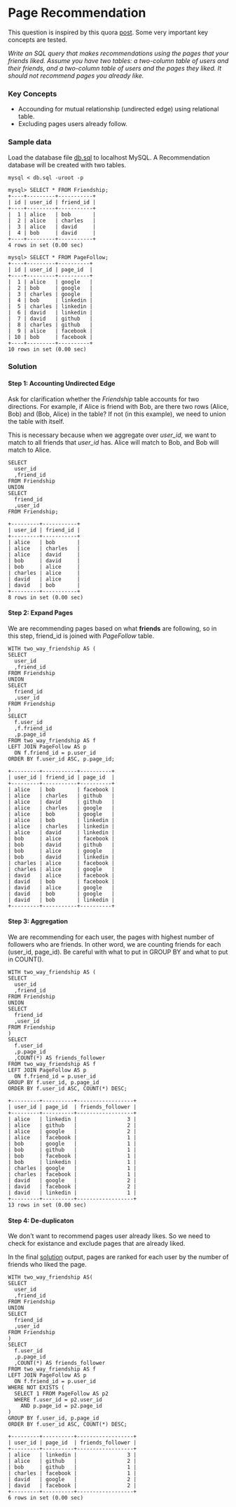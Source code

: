 # Page Recommendation

This question is inspired by this quora [post](https://www.quora.com/How-can-I-prepare-for-a-case-analysis-interview-question-for-a-Facebook-data-scientist-position). Some very important key concepts are tested.

*Write an SQL query that makes recommendations using the pages that your friends liked. Assume you have two tables: a two-column table of users and their friends, and a two-column table of users and the pages they liked. It should not recommend pages you already like.*

### Key Concepts
* Accounding for mutual relationship (undirected edge) using relational table.
* Excluding pages users already follow.

### Sample data
Load the database file [db.sql](db.sql) to localhost MySQL. A Recommendation database will be created with two tables. 
```
mysql < db.sql -uroot -p
```
```
mysql> SELECT * FROM Friendship;
+----+---------+-----------+
| id | user_id | friend_id |
+----+---------+-----------+
|  1 | alice   | bob       |
|  2 | alice   | charles   |
|  3 | alice   | david     |
|  4 | bob     | david     |
+----+---------+-----------+
4 rows in set (0.00 sec)

mysql> SELECT * FROM PageFollow;
+----+---------+----------+
| id | user_id | page_id  |
+----+---------+----------+
|  1 | alice   | google   |
|  2 | bob     | google   |
|  3 | charles | google   |
|  4 | bob     | linkedin |
|  5 | charles | linkedin |
|  6 | david   | linkedin |
|  7 | david   | github   |
|  8 | charles | github   |
|  9 | alice   | facebook |
| 10 | bob     | facebook |
+----+---------+----------+
10 rows in set (0.00 sec)
```

### Solution
#### Step 1: Accounting Undirected Edge
Ask for clarification whether the *Friendship* table accounts for two directions. For example, if Alice is friend with Bob, are there two rows (Alice, Bob) and (Bob, Alice) in the table? If not (in this example), we need to union the table with itself.

This is necessary because when we aggregate over *user_id*, we want to match to all friends that *user_id* has. Alice will match to Bob, and Bob will match to Alice.

```
SELECT 
  user_id
  ,friend_id
FROM Friendship
UNION
SELECT 
  friend_id
  ,user_id
FROM Friendship;

+---------+-----------+
| user_id | friend_id |
+---------+-----------+
| alice   | bob       |
| alice   | charles   |
| alice   | david     |
| bob     | david     |
| bob     | alice     |
| charles | alice     |
| david   | alice     |
| david   | bob       |
+---------+-----------+
8 rows in set (0.00 sec)
```

#### Step 2: Expand Pages
We are recommending pages based on what __friends__ are following, so in this step, friend_id is joined with *PageFollow* table.
```
WITH two_way_friendship AS (
SELECT 
  user_id
  ,friend_id
FROM Friendship
UNION
SELECT 
  friend_id
  ,user_id
FROM Friendship
)
SELECT
  f.user_id
  ,f.friend_id
  ,p.page_id
FROM two_way_friendship AS f
LEFT JOIN PageFollow AS p
  ON f.friend_id = p.user_id
ORDER BY f.user_id ASC, p.page_id;

+---------+-----------+----------+
| user_id | friend_id | page_id  |
+---------+-----------+----------+
| alice   | bob       | facebook |
| alice   | charles   | github   |
| alice   | david     | github   |
| alice   | charles   | google   |
| alice   | bob       | google   |
| alice   | bob       | linkedin |
| alice   | charles   | linkedin |
| alice   | david     | linkedin |
| bob     | alice     | facebook |
| bob     | david     | github   |
| bob     | alice     | google   |
| bob     | david     | linkedin |
| charles | alice     | facebook |
| charles | alice     | google   |
| david   | alice     | facebook |
| david   | bob       | facebook |
| david   | alice     | google   |
| david   | bob       | google   |
| david   | bob       | linkedin |
+---------+-----------+----------+
```

#### Step 3: Aggregation
We are recommending for each user, the pages with highest number of followers who are friends. In other word, we are counting friends for each (user_id, page_id). Be careful with what to put in GROUP BY and what to put in COUNT().
```
WITH two_way_friendship AS (
SELECT 
  user_id
  ,friend_id
FROM Friendship
UNION
SELECT 
  friend_id
  ,user_id
FROM Friendship
)
SELECT
  f.user_id
  ,p.page_id
  ,COUNT(*) AS friends_follower
FROM two_way_friendship AS f
LEFT JOIN PageFollow AS p
  ON f.friend_id = p.user_id
GROUP BY f.user_id, p.page_id
ORDER BY f.user_id ASC, COUNT(*) DESC;

+---------+----------+------------------+
| user_id | page_id  | friends_follower |
+---------+----------+------------------+
| alice   | linkedin |                3 |
| alice   | github   |                2 |
| alice   | google   |                2 |
| alice   | facebook |                1 |
| bob     | google   |                1 |
| bob     | github   |                1 |
| bob     | facebook |                1 |
| bob     | linkedin |                1 |
| charles | google   |                1 |
| charles | facebook |                1 |
| david   | google   |                2 |
| david   | facebook |                2 |
| david   | linkedin |                1 |
+---------+----------+------------------+
13 rows in set (0.00 sec)
```

#### Step 4: De-duplicaton
We don't want to recommend pages user already likes. So we need to check for existance and exclude pages that are already liked.

In the final [solution](solution.sql) output, pages are ranked for each user by the number of friends who liked the page.
```
WITH two_way_friendship AS(
SELECT 
  user_id
  ,friend_id
FROM Friendship
UNION
SELECT 
  friend_id
  ,user_id
FROM Friendship
)
SELECT
  f.user_id
  ,p.page_id
  ,COUNT(*) AS friends_follower
FROM two_way_friendship AS f
LEFT JOIN PageFollow AS p
  ON f.friend_id = p.user_id
WHERE NOT EXISTS (
  SELECT 1 FROM PageFollow AS p2
  WHERE f.user_id = p2.user_id
    AND p.page_id = p2.page_id
)
GROUP BY f.user_id, p.page_id
ORDER BY f.user_id ASC, COUNT(*) DESC;

+---------+----------+------------------+
| user_id | page_id  | friends_follower |
+---------+----------+------------------+
| alice   | linkedin |                3 |
| alice   | github   |                2 |
| bob     | github   |                1 |
| charles | facebook |                1 |
| david   | google   |                2 |
| david   | facebook |                2 |
+---------+----------+------------------+
6 rows in set (0.00 sec)
```